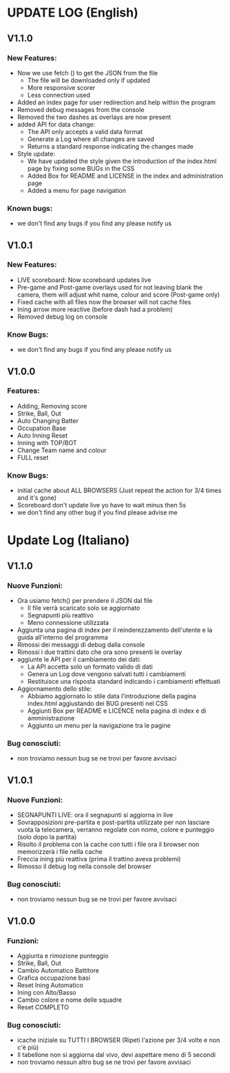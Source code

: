 # UPDATE LOG (English)
## V1.1.0
### New Features:
* Now we use fetch () to get the JSON from the file
  * The file will be downloaded only if updated
  * More responsive scorer
  * Less connection used
* Added an index page for user redirection and help within the program
* Removed debug messages from the console
* Removed the two dashes as overlays are now present
* added API for data change:
  * The API only accepts a valid data format
  * Generate a Log where all changes are saved
  * Returns a standard response indicating the changes made
* Style update:
    * We have updated the style given the introduction of the index.html page by fixing some BUGs in the CSS
    * Added Box for README and LICENSE in the index and administration page
    * Added a menu for page navigation
### Known bugs:
* we don't find any bugs if you find any please notify us
## V1.0.1
### New Features:
* LIVE scoreboard: Now scoreboard updates live
* Pre-game and Post-game overlays used for not leaving blank the camera, them will adjust whit name, colour and score (Post-game only)
* Fixed cache with all files now the browser will not cache files
* Ining arrow more reactive (before dash had a problem)
* Removed debug log on console
### Know Bugs:
* we don't find any bugs if you find any please notify us
## V1.0.0
### Features:
* Adding, Removing score
* Strike, Ball, Out
* Auto Changing Batter
* Occupation Base
* Auto Inning Reset
* Inning with TOP/BOT
* Change Team name and colour
* FULL reset
### Know Bugs:
* initial cache about ALL BROWSERS (Just repeat the action for 3/4 times and it's gone)
* Scoreboard don't update live yo have to wait minus then 5s
* we don't find any other bug if you find please advise me
# Update Log (Italiano)
## V1.1.0
### Nuove Funzioni:
* Ora usiamo fetch() per prendere il JSON dal file
  * Il file verrà scaricato solo se aggiornato
  * Segnapunti più reattivo
  * Meno connessione utilizzata
* Aggiunta una pagina di index per il reinderezzamento dell'utente e la guida all'interno del programma
* Rimossi dei messaggi di debug dalla console
* Rimossi i due trattini dato che ora sono presenti le overlay
* aggiunte le API per il cambiamento dei dati:
  * La API accetta solo un formato valido di dati
  * Genera un Log dove vengono salvati tutti i cambiamenti
  * Restituisce una risposta standard indicando i cambiamenti effettuati
* Aggiornamento dello stile:
    * Abbiamo aggiornato lo stile data l'introduzione della pagina index.html aggiustando dei BUG presenti nel CSS
    * Aggiunti Box per README e LICENCE nella pagina di index e di amministrazione
    * Aggiunto un menu per la navigazione tra le pagine
### Bug conosciuti:
* non troviamo nessun bug se ne trovi per favore avvisaci
## V1.0.1
### Nuove Funzioni:
* SEGNAPUNTI LIVE: ora il segnapunti si aggiorna in live
* Sovrapposizioni pre-partita e post-partita utilizzate per non lasciare vuota la telecamera, verranno regolate con nome, colore e punteggio (solo dopo la partita)
* Risolto il problema con la cache con tutti i file ora il browser non memorizzerà i file nella cache
* Freccia ining più reattiva (prima il trattino aveva problemi)
* Rimosso il debug log nella console del browser
### Bug conosciuti:
* non troviamo nessun bug se ne trovi per favore avvisaci
## V1.0.0
### Funzioni:
* Aggiunta e rimozione punteggio
* Strike, Ball, Out
* Cambio Automatico Battitore
* Grafica occupazione basi
* Reset Ining Automatico
* Ining con Alto/Basso
* Cambio colore e nome delle squadre
* Reset COMPLETO
### Bug conosciuti:
* icache iniziale su TUTTI I BROWSER (Ripeti l'azione per 3/4 volte e non c'è più)
* Il tabellone non si aggiorna dal vivo, devi aspettare meno di 5 secondi
* non troviamo nessun altro bug se ne trovi per favore avvisaci